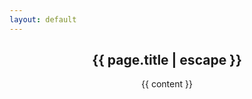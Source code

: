 ```yaml
---
layout: default
---
```

<article class="help-page">

  <header class="help-page-header">
    <h1 class="help-page-title">{{ page.title | escape }}</h1
  </header>

  <div class="help-page-content">
    {{ content }}
  </div>

</article>
